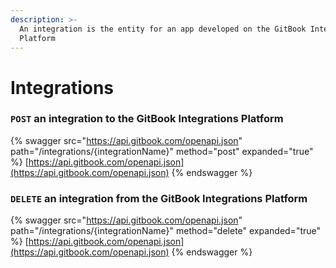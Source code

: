 ```yaml
---
description: >-
  An integration is the entity for an app developed on the GitBook Integrations
  Platform
---
```


# Integrations

### `POST` an integration to the GitBook Integrations Platform

{% swagger src="https://api.gitbook.com/openapi.json" path="/integrations/{integrationName}" method="post" expanded="true" %}
[https://api.gitbook.com/openapi.json](https://api.gitbook.com/openapi.json)
{% endswagger %}

### `DELETE` an integration from the GitBook Integrations Platform

{% swagger src="https://api.gitbook.com/openapi.json" path="/integrations/{integrationName}" method="delete" expanded="true" %}
[https://api.gitbook.com/openapi.json](https://api.gitbook.com/openapi.json)
{% endswagger %}
